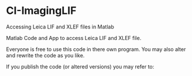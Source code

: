 # CI-ImagingLIF
Accessing Leica LIF and XLEF files in Matlab

Matlab Code and App to access Leica LIF and XLEF file. 

Everyone is free to use this code in there own program. You may also alter and rewrite the code as you like.

If you publish the code (or altered versions) you may refer to:


